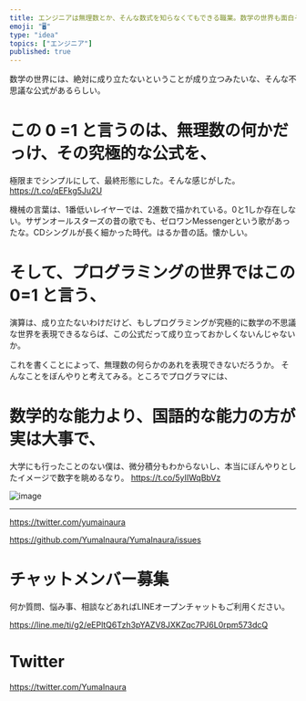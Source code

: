 ```yaml
---
title: エンジニアは無理数とか、そんな数式を知らなくてもできる職業。数学の世界も面白そうだけどね。
emoji: "🖥"
type: "idea"
topics: ["エンジニア"]
published: true
---
```


数学の世界には、絶対に成り立たないということが成り立つみたいな、そんな不思議な公式があるらしい。

# この 0 =1 と言うのは、無理数の何かだっけ、その究極的な公式を、

極限までシンプルにして、最終形態にした。そんな感じがした。 https://t.co/qEFkg5Ju2U


機械の言葉は、1番低いレイヤーでは、2進数で描かれている。0と1しか存在しない。サザンオールスターズの昔の歌でも、ゼロワンMessengerという歌があったな。CDシングルが長く細かった時代。はるか昔の話。懐かしい。

#  そして、プログラミングの世界ではこの 0=1 と言う、

演算は、成り立たないわけだけど、もしプログラミングが究極的に数学の不思議な世界を表現できるならば、この公式だって成り立っておかしくないんじゃないか。

これを書くことによって、無理数の何らかのあれを表現できないだろうか。
そんなことをぼんやりと考えてみる。ところでプログラマには、

# 数学的な能力より、国語的な能力の方が実は大事で、

大学にも行ったことのない僕は、微分積分もわからないし、本当にぼんやりとしたイメージで数字を眺めるなり。 https://t.co/5yIIWqBbVz


![image](https://user-images.githubusercontent.com/13635059/51434876-27417800-1cae-11e9-9b0a-a7c49ec5ac56.png)

---

https://twitter.com/yumainaura

https://github.com/YumaInaura/YumaInaura/issues









<!-- Update From Qiita API -->

# チャットメンバー募集


何か質問、悩み事、相談などあればLINEオープンチャットもご利用ください。

https://line.me/ti/g2/eEPltQ6Tzh3pYAZV8JXKZqc7PJ6L0rpm573dcQ





# Twitter


https://twitter.com/YumaInaura


<!-- Update From Qiita API -->


